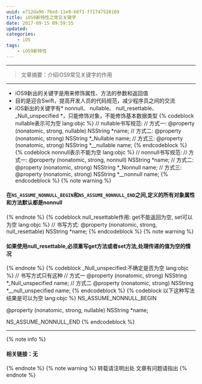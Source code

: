 ```yaml
---
uuid: e712da96-76ed-11e9-b6f1-ff1747528169
title: iOS9新特性之常见关键字
date: 2017-09-15 09:59:55
updated:
categories:
    - iOS
tags:
    - iOS9新特性
---
```

---

> 文章摘要：介绍iOS9常见关键字的作用

<!-- more -->
***
<!-- 内容 -->
- iOS9新出的关键字是用来修饰属性、方法的参数和返回值
- 目的是迎合Swift，提高开发人员的代码规范，减少程序员之间的交流
- iOS新出的关键字有* nonnull、 nullable、 null_resettable、 _Null_unspecified *，只能修饰对象，不能修饰基本数据类型
{% codeblock nullable表示可为空 lang:objc %}
 // nullable书写规范:
 // 方式一:
 @property (nonatomic, strong, nullable) NSString *name;
 // 方式二:
 @property (nonatomic, strong) NSString *_Nullable name;
 // 方式三:
 @property (nonatomic, strong) NSString *__nullable name;
{% endcodeblock %}
{% codeblock nonnull表示不能为空 lang:objc %}
 // nonnull书写规范:
 // 方式一:
 @property (nonatomic, strong, nonnull) NSString *name;
 // 方式二:
 @property (nonatomic, strong) NSString *_Nonnull name;
 // 方式三:
 @property (nonatomic, strong) NSString *__nonnull name;
{% endcodeblock %}
{% note warning %} 
#### 在`NS_ASSUME_NONNULL_BEGIN`和`NS_ASSUME_NONNULL_END`之间,定义的所有对象属性和方法默认都是nonnull
{% endnote %}
{% codeblock null_resettable作用: get不能返回为空, set可以为空 lang:objc %}
// 书写方式:
@property (nonatomic, strong, null_resettable) NSString *name;
{% endcodeblock %}
{% note warning %} 
#### 如果使用null_resettable,必须重写get方法或者set方法,处理传递的值为空的情况
{% endnote %}
{% codeblock _Null_unspecified:不确定是否为空 lang:objc %}
// 书写方式只有这种
// 方式一
@property (nonatomic, strong) NSString *_Null_unspecified name;
// 方式二
@property (nonatomic, strong) NSString *__null_unspecified name;
{% endcodeblock %}
{% codeblock 以下这种写法结果是可以为空 lang:objc %}
NS_ASSUME_NONNULL_BEGIN

@property (nonatomic, strong, nullable) NSString *name;

NS_ASSUME_NONNULL_END
{% endcodeblock %}
***
{% note info %} 
 #### 相关链接：无
 []()
{% endnote %}
{% note warning %} 
 转载请注明出处 
 文章有问题请指出
{% endnote %}